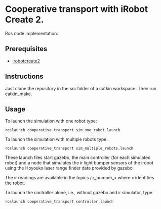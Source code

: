 Cooperative transport with iRobot Create 2.
===
Ros node implementation.

Prerequisites
---
* [irobotcreate2](https://github.com/MirkoFerrati/irobotcreate2ros.git)

Instructions
---
Just clone the repository in the src folder of a catkin workspace. Then run catkin_make.

Usage
---
To launch the simulation with one robot type:
```
roslaunch cooperative_transport sim_one_robot.launch
```

To launch the simulation with multiple robots type:
```
roslaunch cooperative_transport sim_multiple_robots.launch
```

These launch files start gazebo, the main controller (for each simulated robot) and a node that simulates the ir light bumper sensors of the irobot using the Hoyouko laser range finder data provided by gazebo.

The ir readings are available in the topics /ir_bumper_x where x identifies the robot.

To launch the controller alone, i.e., without gazebo and ir simulator, type:
```
roslaunch cooperative_transport controller.launch
```


